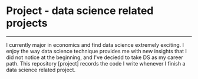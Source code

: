 # Project - data science related projects

***

I currently major in economics and find data science extremely exciting. I enjoy the way data science technique provides me with new insights that I did not notice at the beginning, and I've deciedd to take DS as my career path. This repository [project] records the code I write whenever I finish a data science related project.
